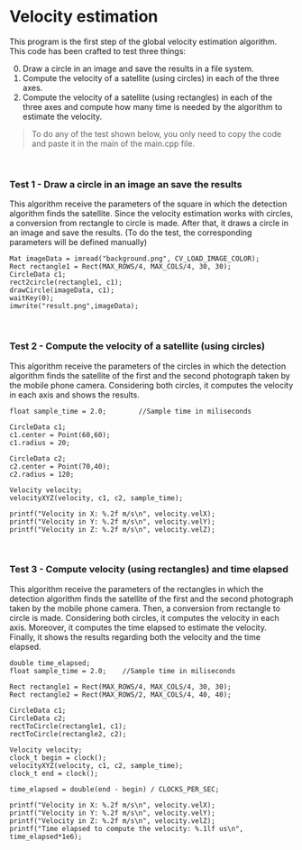 # Velocity estimation
This program is the first step of the global velocity estimation algorithm.
This code has been crafted to test three things:

0. Draw a circle in an image and save the results in a file system.
0. Compute the velocity of a satellite (using circles) in each of the three axes.
0. Compute the velocity of a satellite (using rectangles) in each of the three axes and compute how many time is needed by the algorithm to estimate the velocity.

> To do any of the test shown below, you only need to copy the code and paste it in the main of the main.cpp file.

<br>

### Test 1 - Draw a circle in an image an save the results
This algorithm receive the parameters of the square in which the detection algorithm finds the satellite. Since the velocity estimation works with circles, a conversion from rectangle to circle is made. After that, it draws a circle in an image and save the results. (To do the test, the corresponding parameters will be defined manually)

```
Mat imageData = imread("background.png", CV_LOAD_IMAGE_COLOR);
Rect rectangle1 = Rect(MAX_ROWS/4, MAX_COLS/4, 30, 30);
CircleData c1;
rect2circle(rectangle1, c1);
drawCircle(imageData, c1); 
waitKey(0);
imwrite("result.png",imageData);
```
<br>

### Test 2 - Compute the velocity of a satellite (using circles)
This algorithm receive the parameters of the circles in which the detection algorithm finds the satellite of the first and the second photograph taken by the mobile phone camera. Considering both circles, it computes the velocity in each axis and shows the results.

```
float sample_time = 2.0;		//Sample time in miliseconds

CircleData c1;
c1.center = Point(60,60);
c1.radius = 20;

CircleData c2;
c2.center = Point(70,40);
c2.radius = 120;
	
Velocity velocity;
velocityXYZ(velocity, c1, c2, sample_time);
 		
printf("Velocity in X: %.2f m/s\n", velocity.velX);
printf("Velocity in Y: %.2f m/s\n", velocity.velY);
printf("Velocity in Z: %.2f m/s\n", velocity.velZ);
```

<br>

### Test 3 - Compute velocity (using rectangles) and time elapsed
This algorithm receive the parameters of the rectangles in which the detection algorithm finds the satellite of the first and the second photograph taken by the mobile phone camera. Then, a conversion from rectangle to circle is made. Considering both circles, it computes the velocity in each axis. Moreover, it computes the time elapsed to estimate the velocity. Finally, it shows the results regarding both the velocity and the time elapsed.

```
double time_elapsed;
float sample_time = 2.0;	//Sample time in miliseconds

Rect rectangle1 = Rect(MAX_ROWS/4, MAX_COLS/4, 30, 30);
Rect rectangle2 = Rect(MAX_ROWS/2, MAX_COLS/4, 40, 40);
	
CircleData c1;
CircleData c2;
rectToCircle(rectangle1, c1);
rectToCircle(rectangle2, c2);

Velocity velocity;
clock_t begin = clock();
velocityXYZ(velocity, c1, c2, sample_time);
clock_t end = clock();
	
time_elapsed = double(end - begin) / CLOCKS_PER_SEC;

printf("Velocity in X: %.2f m/s\n", velocity.velX);
printf("Velocity in Y: %.2f m/s\n", velocity.velY);
printf("Velocity in Z: %.2f m/s\n", velocity.velZ);
printf("Time elapsed to compute the velocity: %.1lf us\n", time_elapsed*1e6);
```

